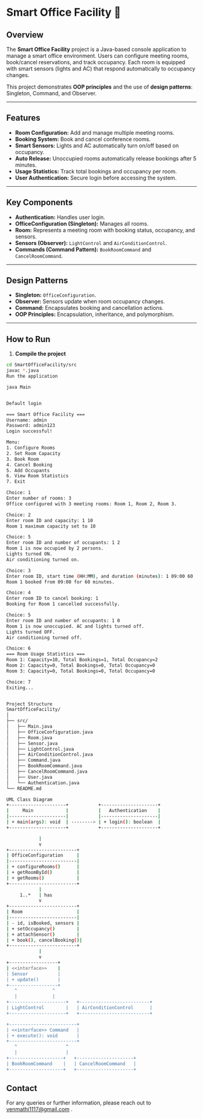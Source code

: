 # Smart Office Facility 🏢

## Overview
The **Smart Office Facility** project is a Java-based console application to manage a smart office environment. Users can configure meeting rooms, book/cancel reservations, and track occupancy. Each room is equipped with smart sensors (lights and AC) that respond automatically to occupancy changes.

This project demonstrates **OOP principles** and the use of **design patterns**: Singleton, Command, and Observer.

---

## Features
- **Room Configuration:** Add and manage multiple meeting rooms.
- **Booking System:** Book and cancel conference rooms.
- **Smart Sensors:** Lights and AC automatically turn on/off based on occupancy.
- **Auto Release:** Unoccupied rooms automatically release bookings after 5 minutes.
- **Usage Statistics:** Track total bookings and occupancy per room.
- **User Authentication:** Secure login before accessing the system.

---

## Key Components
- **Authentication:** Handles user login.
- **OfficeConfiguration (Singleton):** Manages all rooms.
- **Room:** Represents a meeting room with booking status, occupancy, and sensors.
- **Sensors (Observer):** `LightControl` and `AirConditionControl`.
- **Commands (Command Pattern):** `BookRoomCommand` and `CancelRoomCommand`.

---

## Design Patterns
- **Singleton:** `OfficeConfiguration`.
- **Observer:** Sensors update when room occupancy changes.
- **Command:** Encapsulates booking and cancellation actions.
- **OOP Principles:** Encapsulation, inheritance, and polymorphism.

---

## How to Run
1. **Compile the project**
```bash
cd SmartOfficeFacility/src
javac *.java
Run the application

java Main


Default login

=== Smart Office Facility ===
Username: admin
Password: admin123
Login successful!

Menu:
1. Configure Rooms
2. Set Room Capacity
3. Book Room
4. Cancel Booking
5. Add Occupants
6. View Room Statistics
7. Exit

Choice: 1
Enter number of rooms: 3
Office configured with 3 meeting rooms: Room 1, Room 2, Room 3.

Choice: 2
Enter room ID and capacity: 1 10
Room 1 maximum capacity set to 10

Choice: 5
Enter room ID and number of occupants: 1 2
Room 1 is now occupied by 2 persons.
Lights turned ON.
Air conditioning turned on.

Choice: 3
Enter room ID, start time (HH:MM), and duration (minutes): 1 09:00 60
Room 1 booked from 09:00 for 60 minutes.

Choice: 4
Enter room ID to cancel booking: 1
Booking for Room 1 cancelled successfully.

Choice: 5
Enter room ID and number of occupants: 1 0
Room 1 is now unoccupied. AC and lights turned off.
Lights turned OFF.
Air conditioning turned off.

Choice: 6
=== Room Usage Statistics ===
Room 1: Capacity=10, Total Bookings=1, Total Occupancy=2
Room 2: Capacity=0, Total Bookings=0, Total Occupancy=0
Room 3: Capacity=0, Total Bookings=0, Total Occupancy=0

Choice: 7
Exiting...


Project Structure
SmartOfficeFacility/
│
├── src/
│   ├── Main.java
│   ├── OfficeConfiguration.java
│   ├── Room.java
│   ├── Sensor.java
│   ├── LightControl.java
│   ├── AirConditionControl.java
│   ├── Command.java
│   ├── BookRoomCommand.java
│   ├── CancelRoomCommand.java
│   ├── User.java
│   └── Authentication.java
└── README.md

UML Class Diagram
+---------------------+           +---------------------+
|     Main            |           |   Authentication    |
|---------------------|           |---------------------|
| + main(args): void  | --------> | + login(): boolean  |
+---------------------+           +---------------------+

            |
            v
+-------------------------+
| OfficeConfiguration     |
|-------------------------|
| + configureRooms()      |
| + getRoomById()         |
| + getRooms()            |
+-------------------------+
            |
     1..*   | has
            v
+-------------------------+
| Room                    |
|-------------------------|
| - id, isBooked, sensors |
| + setOccupancy()        |
| + attachSensor()        |
| + book(), cancelBooking()|
+-------------------------+
            |
            v
+------------------+
| <<interface>>    |
| Sensor           |
| + update()       |
+------------------+
   ^             ^
   |             |
+---------------------+   +--------------------------+
| LightControl        |   | AirConditionControl      |
+---------------------+   +--------------------------+

+-------------------------+
| <<interface>> Command   |
| + execute(): void       |
+-------------------------+
   ^                  ^
   |                  |
+--------------------+   +---------------------+
| BookRoomCommand    |   | CancelRoomCommand   |
+--------------------+   +---------------------+
```
## Contact

For any queries or further information, please reach out to [venmathi1117@gmail.com](mailto:venmathi1117.com) .

